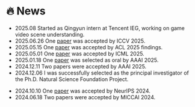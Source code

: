 # 🔥 News  

<!-- - 2025.09.08 Started as Qingyun intern at Tencent IEG, working on game video scene understanding. -->
- 2025.08 Started as Qingyun intern at Tencent IEG, working on game video scene understanding.
- 2025.06.26 One [paper](https://arxiv.org/pdf/2405.16847) was accepted by ICCV 2025.
- 2025.05.15 One [paper](https://arxiv.org/pdf/2410.13523) was accepted by ACL 2025 findings.
- 2025.05.01 One [paper](https://openreview.net/pdf?id=wJGXiHQwpZ) was accepted by ICML 2025.
- 2025.01.18 One [paper](/files/Condition_generation_Latent_Coding_with_an_External_Dictionary_for_Deep_Image_Compression.pdf) was selected as oral by AAAI 2025.
- 2024.12.11 Two papers were accepted by AAAI 2025.
- 2024.12.06 I was successfully selected as the principal investigator of the Ph.D. Natural Science Foundation Project.
<!-- - 2024.12.06 I was successfully selected as the principal investigator of the [Ph.D. Natural Science Foundation Project](/docs/F0210中国科学技术大学-陈胤达_final.pptx). -->
- 2024.10.10 One [paper](https://arxiv.org/pdf/2412.19080) was accepted by NeurIPS 2024.
- 2024.06.18 Two papers were accepted by MICCAI 2024.
